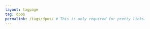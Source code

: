 ```yaml
---
layout: tagpage
tag: dpos 
permalink: /tags/dpos/ # This is only required for pretty links.
---
```

